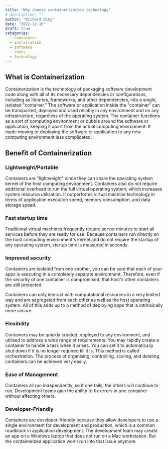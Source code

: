 ```yaml
---
title: "Why choose containerization technology"
# description: ""
author: "Richard Ding"
date: "2022-12-10"
draft: true
categories:
  - containers
  - installation
  - software
  - tools
  - technology
---
```


## What is Containerization

Containerization is the technology of packaging software development
code along with all of its necessary dependencies or configurations,
including as libraries, frameworks, and other dependencies, into a
single, isolated "container." The software or application inside the
"container" can be transported, deployed and used reliably in any
environment and on any infrastructure, regardless of the operating
system. The container functions as a sort of computing environment or
bubble around the software or application, keeping it apart from the
actual computing environment. It made moving or deploying the software
or application to any new computing environment less complicated.

## Benefit of Containerization

### Lightweight/Portable

Containers are "lightweight" since they can share the operating system
kernel of the host computing environment. Containers also do not require
additional overhead to run the full virtual operating system, which
increases system resource utilisation. It outperforms virtual machine
technology in terms of application execution speed, memory consumption,
and data storage speed.

### Fast startup time

Traditional virtual machines frequently require server minutes to start
all services before they are ready for use. Because containers run
directly on the host computing environment's kernel and do not require
the startup of any operating system, startup time is measured in
seconds.

### Improved security

Containers are isolated from one another, you can be sure that each of
your apps is executing in a completely separate environment. Therefore,
even if the security of one container is compromised, that host's other
containers are still protected.

Containers can only interact with computational resources in a very
limited way and are segregated from each other as well as the host
operating system. All of this adds up to a method of deploying apps that
is intrinsically more secure.

### Flexibility

Containers may be quickly created, deployed to any environment, and
utilised to address a wide range of requirements. You may rapidly create
a container to handle a task when it arises. You can set it to
automatically shut down if it is no longer required till it is. This
method is called orchestration. The process of organising, controlling,
scaling, and deleting containers can be achieved very easily.

### Ease of Management

Containers all run independently, so if one fails, the others will
continue to run. Development teams gain the ability to fix errors in one
container without affecting others.

### Developer-Friendly

Containers are developer-friendly because they allow developers to use a
single environment for development and production, which is a common
roadblock in application development. The development team may create an
app on a Windows laptop that does not run on a Mac workstation. But the
containerized application won't run into that issue anymore.
